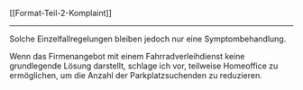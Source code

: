 [[Format-Teil-2-Komplaint]]

---

Solche Einzelfallregelungen bleiben jedoch nur eine Symptombehandlung.

Wenn das Firmenangebot mit einem Fahrradverleihdienst keine grundlegende Lösung darstellt, schlage ich vor, teilweise Homeoffice zu ermöglichen, um die Anzahl der Parkplatzsuchenden zu reduzieren.